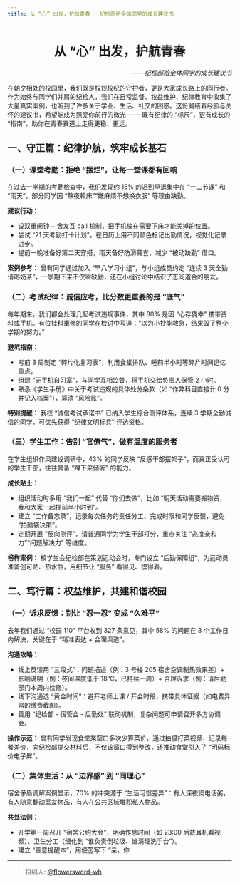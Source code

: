 ```yaml
---
title: 从 “心” 出发，护航青春 | 纪检部给全体同学的成长建议书
---
```


# <div align="center">从 “心” 出发，护航青春</div>

*<div align="right">——纪检部给全体同学的成长建议书</div>*

在朝夕相处的校园里，我们既是校规校纪的守护者，更是大家成长路上的同行者。作为始终与同学们并肩的纪检人，我们在日常监督、权益维护、纪律教育中收集了大量真实案例，也听到了许多关于学业、生活、社交的困惑。这份凝结着经验与关怀的建议书，希望能成为照亮你前行的微光 —— 既有纪律的 “标尺”，更有成长的 “指南”，助你在青春赛道上走得更稳、更远。

## 一、守正篇：纪律护航，筑牢成长基石

### （一）课堂考勤：拒绝 “摆烂”，让每一堂课都有回响

在过去一学期的考勤检查中，我们发现约 15% 的迟到早退集中在 “一二节课” 和 “雨天”，部分同学因 “熬夜赖床”“嫌麻烦不想换衣服” 等理由缺勤。

**建议行动：**
- 设双重闹钟 + 舍友互 call 机制，把手机放在需要下床才能关掉的位置。
- 尝试 “21 天考勤打卡计划”，在日历上用不同颜色标记出勤情况，视觉化记录进步。
- 提前一晚准备好第二天穿搭，雨天备好防滑鞋套，减少 “被动缺勤” 借口。

**案例参考：** 曾有同学通过加入 “早八学习小组”，与小组成员约定 “连续 3 天全勤请喝奶茶”，一学期下来不仅零缺勤，还在小组讨论中结识了志同道合的朋友。

### （二）考试纪律：诚信应考，比分数更重要的是 “底气”

每年期末，我们都会处理几起考试违规事件，其中 80% 是因 “心存侥幸” 携带资料或手机。有位挂科重修的同学在检讨中写道：“以为小抄能救急，结果毁了整个学期的努力。”

**避坑指南：**
- 考前 3 周制定 “碎片化复习表”，利用食堂排队、睡前半小时等碎片时间记忆重点。
- 组建 “无手机自习室”，与同学互相监督，将手机交给负责人保管 2 小时。
- 熟悉《学生手册》中关于考试违规的具体处分条款（如 “作弊科目直接计 0 分并记入档案”），算清 “风险账”。

**特别提醒：** 我校 “诚信考试承诺书” 已纳入学生综合测评体系，连续 3 学期全勤诚信的同学，可优先获得 “纪律文明标兵” 评选资格。

### （三）学生工作：告别 “官僚气”，做有温度的服务者

在学生组织作风建设调研中，43% 的同学反映 “反感干部摆架子”，而真正受认可的学生干部，往往具备 “蹲下来倾听” 的能力。

**成长贴士：**
- 组织活动时多用 “我们一起” 代替 “你们去做”，比如 “明天活动需要搬物资，我和大家一起提前半小时到”。
- 建立 “工作备忘录”，记录每次任务的责任分工、完成时限和同学反馈，避免 “拍脑袋决策”。
- 定期开展 “反向测评”，请普通同学为学生干部打分，重点关注 “态度亲和力”“问题解决力” 等维度。

**榜样案例：** 校学生会纪检部在策划运动会时，专门设立 “后勤保障组”，为运动员准备创可贴、热水瓶，用细节让 “服务” 看得见、摸得着。

## 二、笃行篇：权益维护，共建和谐校园

### （一）诉求反馈：别让 “忍一忍” 变成 “久难平”

去年我们通过 “校园 110” 平台收到 327 条意见，其中 58% 的问题在 3 个工作日内解决，关键在于 “精准表达 + 合理渠道”。

**沟通攻略：**
- 线上反馈用 “三段式”：问题描述（例：3 号楼 205 宿舍空调制热效果差）+ 影响说明（例：夜间温度低于 18℃，已持续一周）+ 合理诉求（例：请后勤部门本周内检修）。
- 线下沟通选 “黄金时间”：避开老师上课 / 开会时段，携带具体证据（如电费异常的缴费截图）。
- 善用 “纪检部 - 宿管会 - 后勤处” 联动机制，复杂问题可申请召开多方协调会。

**操作示范：** 曾有同学发现食堂某窗口多次少算菜价，通过拍摄打菜视频、记录每餐差价，向纪检部提交材料后，不仅该窗口得到整改，还推动食堂引入了 “明码标价电子屏”。

### （二）集体生活：从 “边界感” 到 “同理心”

宿舍矛盾调解案例显示，70% 的冲突源于 “生活习惯差异”：有人深夜煲电话粥，有人随意翻动室友物品，有人在公共区域堆积私人物品。

**共处法则：**
- 开学第一周召开 “宿舍公约大会”，明确作息时间（如 23:00 后戴耳机看视频）、卫生分工（细化到 “谁负责倒垃圾、谁清理洗手台”）。
- 建立 “善意提醒本”，用便签写下 “亲，你

---

> 投稿人: [@flowersword-wh](https://github.com/flowersword-wh)
